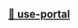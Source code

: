 ## [📄️<!-- --> <!-- -->use-portal](/react-native-teleport/pr-preview/pr-12/docs/api/hooks/use-portal.md)
